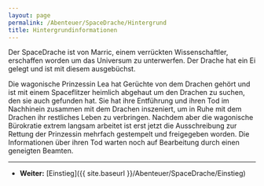 ```yaml
---
layout: page
permalink: /Abenteuer/SpaceDrache/Hintergrund
title: Hintergrundinformationen
---
```




Der SpaceDrache ist von Marric, einem verrückten Wissenschaftler, erschaffen worden um das Universum zu unterwerfen. Der Drache hat ein Ei gelegt und ist mit diesem ausgebüchst.

Die wagonische Prinzessin Lea hat Gerüchte von dem Drachen gehört und ist mit einem Spaceflitzer heimlich abgehaut um den Drachen zu suchen, den sie auch gefunden hat. Sie hat ihre Entführung und ihren Tod im Nachhinein zusammen mit dem Drachen inszeniert, um in Ruhe mit dem Drachen ihr restliches Leben zu verbringen. Nachdem aber die wagonische Bürokratie extrem langsam arbeitet ist erst jetzt die Ausschreibung zur Rettung der Prinzessin mehrfach gestempelt und freigegeben worden. Die Informationen über ihren Tod warten noch auf Bearbeitung durch einen geneigten Beamten.

***

- **Weiter:** [Einstieg]({{ site.baseurl }}/Abenteuer/SpaceDrache/Einstieg)
